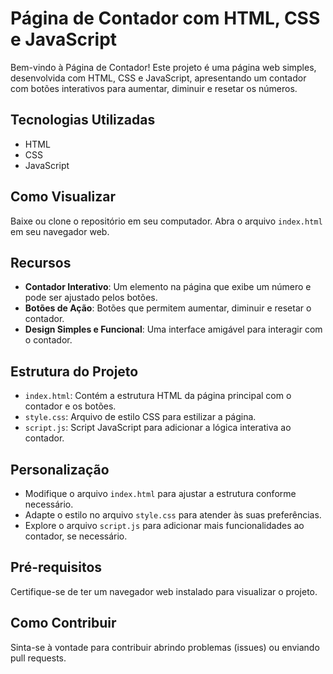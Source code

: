 # Página de Contador com HTML, CSS e JavaScript

Bem-vindo à Página de Contador! Este projeto é uma página web simples, desenvolvida com HTML, CSS e JavaScript, apresentando um contador com botões interativos para aumentar, diminuir e resetar os números.

## Tecnologias Utilizadas

- HTML
- CSS
- JavaScript

## Como Visualizar

Baixe ou clone o repositório em seu computador.
Abra o arquivo `index.html` em seu navegador web.

## Recursos

- **Contador Interativo**: Um elemento na página que exibe um número e pode ser ajustado pelos botões.
- **Botões de Ação**: Botões que permitem aumentar, diminuir e resetar o contador.
- **Design Simples e Funcional**: Uma interface amigável para interagir com o contador.

## Estrutura do Projeto

- `index.html`: Contém a estrutura HTML da página principal com o contador e os botões.
- `style.css`: Arquivo de estilo CSS para estilizar a página.
- `script.js`: Script JavaScript para adicionar a lógica interativa ao contador.

## Personalização

- Modifique o arquivo `index.html` para ajustar a estrutura conforme necessário.
- Adapte o estilo no arquivo `style.css` para atender às suas preferências.
- Explore o arquivo `script.js` para adicionar mais funcionalidades ao contador, se necessário.

## Pré-requisitos

Certifique-se de ter um navegador web instalado para visualizar o projeto.

## Como Contribuir

Sinta-se à vontade para contribuir abrindo problemas (issues) ou enviando pull requests.